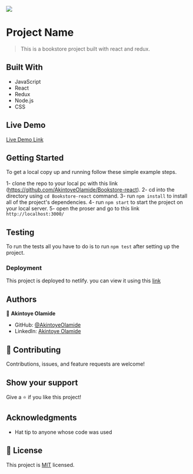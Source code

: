 ![](https://img.shields.io/badge/Microverse-blueviolet)

# Project Name

> This is a bookstore project built with react and redux.

## Built With

- JavaScript
- React
- Redux
- Node.js
- CSS

## Live Demo

[Live Demo Link](https://ecstatic-minsky-798a98.netlify.app/)

## Getting Started

To get a local copy up and running follow these simple example steps.

1- clone the repo to your local pc with this link (<https://github.com/AkintoyeOlamide/Bookstore-react>).
2- cd into the directory using `cd Bookstore-react` command.
3- run `npm install` to install all of the project's dependencies.
4- run `npm start` to start the project on your local server.
5- open the proser and go to this link `http://localhost:3000/`

## Testing

To run the tests all you have to do is to run `npm test` after setting up the project.

### Deployment

This project is deployed to netlify. you can view it using this [link](https://ecstatic-minsky-798a98.netlify.app/gut )

## Authors

👤 **Akintoye Olamide**

- GitHub: [@AkintoyeOlamide](https://github.com/AkintoyeOlamide)
- LinkedIn: [Akintoye Olamide](https://linkedin.com/in/Akintoyeolamide)

## 🤝 Contributing

Contributions, issues, and feature requests are welcome!

## Show your support

Give a ⭐️ if you like this project!

## Acknowledgments

- Hat tip to anyone whose code was used

## 📝 License

This project is [MIT](lic.url) licensed.
